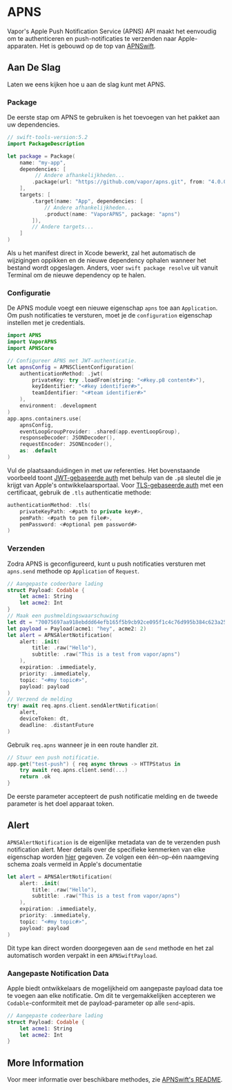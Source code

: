 # APNS

Vapor's Apple Push Notification Service (APNS) API maakt het eenvoudig om te authenticeren en push-notificaties te verzenden naar Apple-apparaten. Het is gebouwd op de top van [APNSwift](https://github.com/kylebrowning/APNSwift).

## Aan De Slag

Laten we eens kijken hoe u aan de slag kunt met APNS.

### Package

De eerste stap om APNS te gebruiken is het toevoegen van het pakket aan uw dependencies.

```swift
// swift-tools-version:5.2
import PackageDescription

let package = Package(
    name: "my-app",
    dependencies: [
         // Andere afhankelijkheden...
        .package(url: "https://github.com/vapor/apns.git", from: "4.0.0"),
    ],
    targets: [
        .target(name: "App", dependencies: [
            // Andere afhankelijkheden...
            .product(name: "VaporAPNS", package: "apns")
        ]),
        // Andere targets...
    ]
)
```

Als u het manifest direct in Xcode bewerkt, zal het automatisch de wijzigingen oppikken en de nieuwe dependency ophalen wanneer het bestand wordt opgeslagen. Anders, voer `swift package resolve` uit vanuit Terminal om de nieuwe dependency op te halen.

### Configuratie

De APNS module voegt een nieuwe eigenschap `apns` toe aan `Application`. Om push notificaties te versturen, moet je de `configuration` eigenschap instellen met je credentials.

```swift
import APNS
import VaporAPNS
import APNSCore

// Configureer APNS met JWT-authenticatie.
let apnsConfig = APNSClientConfiguration(
    authenticationMethod: .jwt(
        privateKey: try .loadFrom(string: "<#key.p8 content#>"),
        keyIdentifier: "<#key identifier#>",
        teamIdentifier: "<#team identifier#>"
    ),
    environment: .development
)
app.apns.containers.use(
    apnsConfig,
    eventLoopGroupProvider: .shared(app.eventLoopGroup),
    responseDecoder: JSONDecoder(),
    requestEncoder: JSONEncoder(),
    as: .default
)
```

Vul de plaatsaanduidingen in met uw referenties. Het bovenstaande voorbeeld toont [JWT-gebaseerde auth](https://developer.apple.com/documentation/usernotifications/setting_up_a_remote_notification_server/establishing_a_token-based_connection_to_apns) met behulp van de `.p8` sleutel die je krijgt van Apple's ontwikkelaarsportaal. Voor [TLS-gebaseerde auth](https://developer.apple.com/documentation/usernotifications/setting_up_a_remote_notification_server/establishing_a_certificate-based_connection_to_apns) met een certificaat, gebruik de `.tls` authenticatie methode:

```swift
authenticationMethod: .tls(
    privateKeyPath: <#path to private key#>,
    pemPath: <#path to pem file#>,
    pemPassword: <#optional pem password#>
)
```

### Verzenden

Zodra APNS is geconfigureerd, kunt u push notificaties versturen met `apns.send` methode op `Application` of `Request`.

```swift
// Aangepaste codeerbare lading
struct Payload: Codable {
    let acme1: String
    let acme2: Int
}
// Maak een pushmeldingswaarschuwing
let dt = "70075697aa918ebddd64efb165f5b9cb92ce095f1c4c76d995b384c623a258bb"
let payload = Payload(acme1: "hey", acme2: 2)
let alert = APNSAlertNotification(
    alert: .init(
        title: .raw("Hello"),
        subtitle: .raw("This is a test from vapor/apns")
    ),
    expiration: .immediately,
    priority: .immediately,
    topic: "<#my topic#>",
    payload: payload
)
// Verzend de melding
try! await req.apns.client.sendAlertNotification(
    alert,
    deviceToken: dt,
    deadline: .distantFuture
)
```

Gebruik `req.apns` wanneer je in een route handler zit.

```swift
// Stuur een push notificatie.
app.get("test-push") { req async throws -> HTTPStatus in
    try await req.apns.client.send(...)
    return .ok
}
```

De eerste parameter accepteert de push notificatie melding en de tweede parameter is het doel apparaat token.

## Alert

`APNSAlertNotification` is de eigenlijke metadata van de te verzenden push notification alert. Meer details over de specifieke kenmerken van elke eigenschap worden [hier](https://developer.apple.com/library/archive/documentation/NetworkingInternet/Conceptual/RemoteNotificationsPG/PayloadKeyReference.html) gegeven. Ze volgen een één-op-één naamgeving schema zoals vermeld in Apple's documentatie

```swift
let alert = APNSAlertNotification(
    alert: .init(
        title: .raw("Hello"),
        subtitle: .raw("This is a test from vapor/apns")
    ),
    expiration: .immediately,
    priority: .immediately,
    topic: "<#my topic#>",
    payload: payload
)
```

Dit type kan direct worden doorgegeven aan de `send` methode en het zal automatisch worden verpakt in een `APNSwiftPayload`.

### Aangepaste Notification Data

Apple biedt ontwikkelaars de mogelijkheid om aangepaste payload data toe te voegen aan elke notificatie. Om dit te vergemakkelijken accepteren we `Codable`-conformiteit met de payload-parameter op alle `send`-apis.

```swift
// Aangepaste codeerbare lading
struct Payload: Codable {
    let acme1: String
    let acme2: Int
}
```

## More Information

Voor meer informatie over beschikbare methodes, zie [APNSwift's README](https://github.com/swift-server-community/APNSwift).
